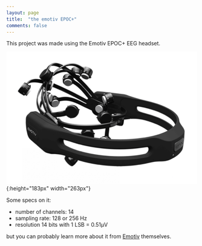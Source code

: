```yaml
---
layout: page
title:  "the emotiv EPOC+"
comments: false
---
```


This project was made using the Emotiv EPOC+ EEG headset.

![epoc](../img/epoc.png){:height="183px" width="263px"}

Some specs on it:
- number of channels: 14
- sampling rate: 128 or 256 Hz
- resolution 14 bits with 1 LSB = 0.51&mu;V

but you can probably learn more about it from [Emotiv](https://www.emotiv.com/product/emotiv-epoc-14-channel-mobile-eeg/) themselves.
